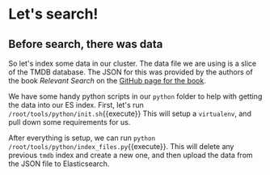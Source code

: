 # Let's search!

## Before search, there was data
So let's index some data in our cluster. The data file we are using is a slice of the TMDB database. The JSON for this was provided by the authors of the book _Relevant Search_ on the [GitHub page for the book](https://github.com/o19s/relevant-search-book).

We have some handy python scripts in our `python` folder to help with getting the data into our ES index. First, let's run `/root/tools/python/init.sh`{{execute}}
This will setup a `virtualenv`, and pull down some requirements for us.

After everything is setup, we can run `python /root/tools/python/index_files.py`{{execute}}. This will delete any previous `tmdb` index and create a new one, and then upload the data from the JSON file to Elasticsearch.